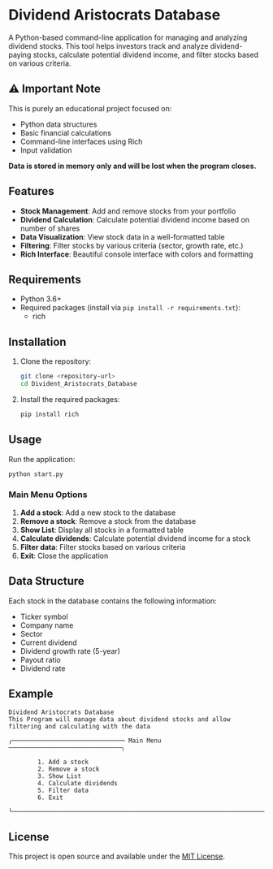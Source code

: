 # Dividend Aristocrats Database

A Python-based command-line application for managing and analyzing dividend stocks. This tool helps investors track and analyze dividend-paying stocks, calculate potential dividend income, and filter stocks based on various criteria.

## ⚠️ Important Note
This is purely an educational project focused on:
- Python data structures
- Basic financial calculations
- Command-line interfaces using Rich
- Input validation

**Data is stored in memory only and will be lost when the program closes.**

## Features

- **Stock Management**: Add and remove stocks from your portfolio
- **Dividend Calculation**: Calculate potential dividend income based on number of shares
- **Data Visualization**: View stock data in a well-formatted table
- **Filtering**: Filter stocks by various criteria (sector, growth rate, etc.)
- **Rich Interface**: Beautiful console interface with colors and formatting

## Requirements

- Python 3.6+
- Required packages (install via `pip install -r requirements.txt`):
  - rich

## Installation

1. Clone the repository:
   ```bash
   git clone <repository-url>
   cd Divident_Aristocrats_Database
   ```

2. Install the required packages:
   ```bash
   pip install rich
   ```

## Usage

Run the application:
```bash
python start.py
```

### Main Menu Options

1. **Add a stock**: Add a new stock to the database
2. **Remove a stock**: Remove a stock from the database
3. **Show List**: Display all stocks in a formatted table
4. **Calculate dividends**: Calculate potential dividend income for a stock
5. **Filter data**: Filter stocks based on various criteria
6. **Exit**: Close the application

## Data Structure

Each stock in the database contains the following information:
- Ticker symbol
- Company name
- Sector
- Current dividend
- Dividend growth rate (5-year)
- Payout ratio
- Dividend rate

## Example

```
Dividend Aristocrats Database
This Program will manage data about dividend stocks and allow filtering and calculating with the data

╭─────────────────────────────── Main Menu ───────────────────────────────╮
                                                                          
        1. Add a stock
        2. Remove a stock
        3. Show List
        4. Calculate dividends
        5. Filter data
        6. Exit
                                                                          
╰─────────────────────────────────────────────────────────────────────────╯
```

## License

This project is open source and available under the [MIT License](LICENSE).
